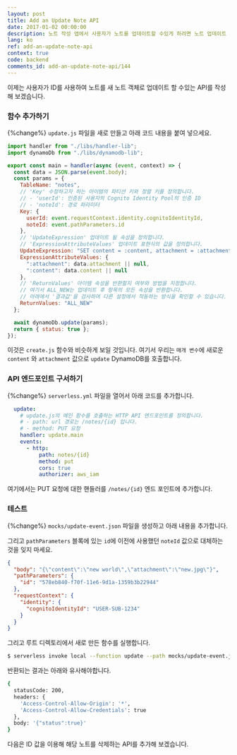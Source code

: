 ```yaml
---
layout: post
title: Add an Update Note API
date: 2017-01-02 00:00:00
description: 노트 작성 앱에서 사용자가 노트를 업데이트할 수있게 하려면 노트 업데이트 PUT API를 추가해야합니다. 이를 위해 우리는 Serverless Framework 프로젝트에 새로운 Lambda 함수를 추가 할 것입니다. Lambda 함수는 DynamoDB 테이블에서 사용자 노트를 업데이트합니다.
lang: ko
ref: add-an-update-note-api
context: true
code: backend
comments_id: add-an-update-note-api/144
---
```


이제는 사용자가 ID를 사용하여 노트를 새 노트 객체로 업데이트 할 수있는 API를 작성해 보겠습니다.

### 함수 추가하기

{%change%} `update.js` 파일을 새로 만들고 아래 코드 내용을 붙여 넣으세요. 

``` javascript
import handler from "./libs/handler-lib";
import dynamoDb from "./libs/dynamodb-lib";

export const main = handler(async (event, context) => {
  const data = JSON.parse(event.body);
  const params = {
    TableName: "notes",
    // 'Key' 수정하고자 하는 아이템의 파티션 키와 정렬 키를 정의합니다.
    // - 'userId': 인증된 사용자의 Cognito Identity Pool의 인증 ID
    // - 'noteId': 경로 파라미터 
    Key: {
      userId: event.requestContext.identity.cognitoIdentityId,
      noteId: event.pathParameters.id
    },
    // 'UpdateExpression' 업데이트 될 속성을 정의합니다.
    // 'ExpressionAttributeValues' 업데이트 표현식의 값을 정의합니다.
    UpdateExpression: "SET content = :content, attachment = :attachment",
    ExpressionAttributeValues: {
      ":attachment": data.attachment || null,
      ":content": data.content || null
    },
    // 'ReturnValues' 아이템 속성을 반환할지 여부와 방법을 지정합니다.
    // 여기서 ALL_NEW는 업데이트 후 항목의 모든 속성을 반환합니다.
    // 아래에서 '결과값'을 검사하여 다른 설정에서 작동하는 방식을 확인할 수 있습니다.
    ReturnValues: "ALL_NEW"
  };

  await dynamoDb.update(params);
  return { status: true };
});
```

이것은 `create.js` 함수와 비슷하게 보일 것입니다. 여기서 우리는 `매개 변수`에 새로운`content` 와 `attachment` 값으로 `update` DynamoDB를 호출합니다.

### API 엔드포인트 구서하기 

{%change%} `serverless.yml` 파일을 열어서 아래 코드를 추가합니다.

``` yaml
  update:
    # update.js의 메인 함수를 호출하는 HTTP API 엔드포인트를 정의합니다.
    # - path: url 경로는 /notes/{id} 입니다.
    # - method: PUT 요청 
    handler: update.main
    events:
      - http:
          path: notes/{id}
          method: put
          cors: true
          authorizer: aws_iam
```

여기에서는 PUT 요청에 대한 핸들러를 `/notes/{id}` 엔드 포인트에 추가합니다.

### 테스트

{%change%} `mocks/update-event.json` 파일을 생성하고 아래 내용을 추가합니다.

그리고 `pathParameters` 블록에 있는 `id`에 이전에 사용했던 `noteId` 값으로 대체하는 것을 잊지 마세요.

``` json
{
  "body": "{\"content\":\"new world\",\"attachment\":\"new.jpg\"}",
  "pathParameters": {
    "id": "578eb840-f70f-11e6-9d1a-1359b3b22944"
  },
  "requestContext": {
    "identity": {
      "cognitoIdentityId": "USER-SUB-1234"
    }
  }
}
```

그리고 루트 디렉토리에서 새로 만든 함수를 실행합니다.

``` bash
$ serverless invoke local --function update --path mocks/update-event.json
```

반환되는 결과는 아래와 유사해야합니다.

``` bash
{
  statusCode: 200,
  headers: {
    'Access-Control-Allow-Origin': '*',
    'Access-Control-Allow-Credentials': true
  },
  body: '{"status":true}'
}
```

다음은 ID 값을 이용해 해당 노트를 삭제하는 API를 추가해 보겠습니다.
